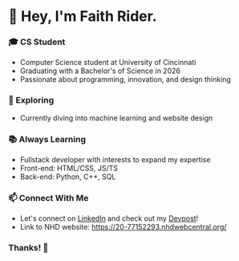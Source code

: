 # 👋 Hey, I'm Faith Rider.

### 🎓 CS Student

- Computer Science student at University of Cincinnati
- Graduating with a Bachelor's of Science in 2026
- Passionate about programming, innovation, and design thinking

### 🚀 Exploring

- Currently diving into machine learning and website design

### 📚 Always Learning

- Fullstack developer with interests to expand my expertise
- Front-end: HTML/CSS, JS/TS
- Back-end: Python, C++, SQL

### 📫 Connect With Me

- Let's connect on [LinkedIn](https://www.linkedin.com/in/faith-rider/) and check out my [Devpost](https://devpost.com/faithrider)!
- Link to NHD website: https://20-77152293.nhdwebcentral.org/

### Thanks! 🚀




<!--
**faithrider/faithrider** is a ✨ _special_ ✨ repository because its `README.md` (this file) appears on your GitHub profile.

Here are some ideas to get you started:

- 🔭 I’m currently working on ...
- 🌱 I’m currently learning ...
- 👯 I’m looking to collaborate on ...
- 🤔 I’m looking for help with ...
- 💬 Ask me about ...
- 📫 How to reach me: ...
- 😄 Pronouns: ...
- ⚡ Fun fact: ...
-->
